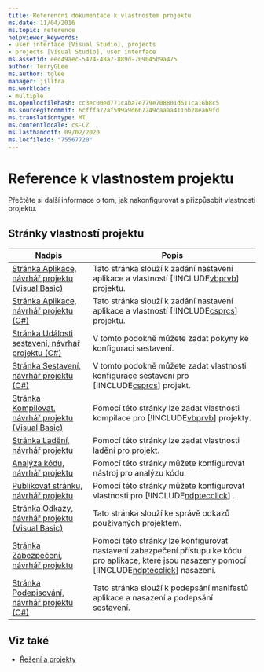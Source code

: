 ```yaml
---
title: Referenční dokumentace k vlastnostem projektu
ms.date: 11/04/2016
ms.topic: reference
helpviewer_keywords:
- user interface [Visual Studio], projects
- projects [Visual Studio], user interface
ms.assetid: eec49aec-5474-48a7-889d-709045b9a475
author: TerryGLee
ms.author: tglee
manager: jillfra
ms.workload:
- multiple
ms.openlocfilehash: cc3ec00ed771caba7e779e708801d611ca16b8c5
ms.sourcegitcommit: 6cfffa72af599a9d667249caaaa411bb28ea69fd
ms.translationtype: MT
ms.contentlocale: cs-CZ
ms.lasthandoff: 09/02/2020
ms.locfileid: "75567720"
---
```

# <a name="project-properties-reference"></a>Reference k vlastnostem projektu

Přečtěte si další informace o tom, jak nakonfigurovat a přizpůsobit vlastnosti projektu.

## <a name="project-properties-pages"></a>Stránky vlastností projektu

| Nadpis | Popis |
| - | - |
| [Stránka Aplikace, návrhář projektu (Visual Basic)](../../ide/reference/application-page-project-designer-visual-basic.md) | Tato stránka slouží k zadání nastavení aplikace a vlastností [!INCLUDE[vbprvb](../../code-quality/includes/vbprvb_md.md)] projektu. |
| [Stránka Aplikace, návrhář projektu (C#)](../../ide/reference/application-page-project-designer-csharp.md) | Tato stránka slouží k zadání nastavení aplikace a vlastností [!INCLUDE[csprcs](../../data-tools/includes/csprcs_md.md)] projektu. |
| [Stránka Události sestavení, návrhář projektu (C#)](../../ide/reference/build-events-page-project-designer-csharp.md) | V tomto podokně můžete zadat pokyny ke konfiguraci sestavení. |
| [Stránka Sestavení, návrhář projektu (C#)](../../ide/reference/build-page-project-designer-csharp.md) | V tomto podokně můžete zadat vlastnosti konfigurace sestavení pro [!INCLUDE[csprcs](../../data-tools/includes/csprcs_md.md)] projekt. |
| [Stránka Kompilovat, návrhář projektu (Visual Basic)](../../ide/reference/compile-page-project-designer-visual-basic.md) | Pomocí této stránky lze zadat vlastnosti kompilace pro [!INCLUDE[vbprvb](../../code-quality/includes/vbprvb_md.md)] projekty. |
| [Stránka Ladění, návrhář projektu](../../ide/reference/debug-page-project-designer.md) | Pomocí této stránky lze zadat vlastnosti ladění pro projekt. |
| [Analýza kódu, návrhář projektu](../../ide/reference/code-analysis-project-designer.md) | Pomocí této stránky můžete konfigurovat nástroj pro analýzu kódu. |
| [Publikovat stránku, návrhář projektu](../../ide/reference/publish-page-project-designer.md) | Pomocí této stránky můžete konfigurovat vlastnosti pro [!INCLUDE[ndptecclick](../../deployment/includes/ndptecclick_md.md)] . |
| [Stránka Odkazy, návrhář projektu (Visual Basic)](../../ide/reference/references-page-project-designer-visual-basic.md) | Tato stránka slouží ke správě odkazů používaných projektem. |
| [Stránka Zabezpečení, návrhář projektu](../../ide/reference/security-page-project-designer.md) | Pomocí této stránky lze konfigurovat nastavení zabezpečení přístupu ke kódu pro aplikace, které jsou nasazeny pomocí [!INCLUDE[ndptecclick](../../deployment/includes/ndptecclick_md.md)] nasazení. |
| [Stránka Podepisování, návrhář projektu (C#)](../../ide/reference/signing-page-project-designer.md) | Tato stránka slouží k podepsání manifestů aplikace a nasazení a podepsání sestavení. |

## <a name="see-also"></a>Viz také

- [Řešení a projekty](../../ide/solutions-and-projects-in-visual-studio.md)
